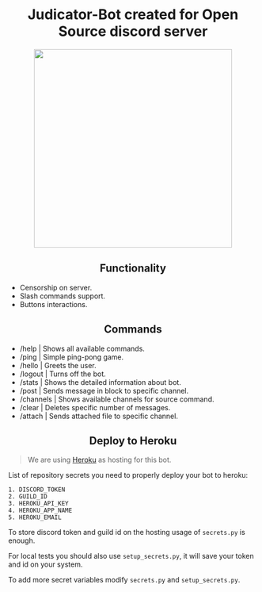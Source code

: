 <h1 align=center>Judicator-Bot created for Open Source discord server</h1>

 <p align=center><img src="https://discordapp.com/api/guilds/636962982286589952/widget.png?style=banner2" width="400"/></p>

<h2 align=center>Functionality</h2>

 - Censorship on server.
 - Slash commands support.
 - Buttons interactions.

<h2 align=center>Commands</h2>

 - /help | Shows all available commands.
 - /ping | Simple ping-pong game.
 - /hello | Greets the user.
 - /logout | Turns off the bot.
 - /stats | Shows the detailed information about bot.
 - /post | Sends message in block to specific channel.
 - /channels | Shows available channels for source command.
 - /clear | Deletes specific number of messages.
 - /attach | Sends attached file to specific channel.

<h2 align=center>Deploy to Heroku</h2>

 > We are using [Heroku](https://www.heroku.com) as hosting for this bot.

 List of repository secrets you need to properly deploy your bot to heroku:
 ```
 1. DISCORD_TOKEN
 2. GUILD_ID
 3. HEROKU_API_KEY
 4. HEROKU_APP_NAME
 5. HEROKU_EMAIL
 ```
 To store discord token and guild id on the hosting usage of `secrets.py` is enough.
 
 For local tests you should also use `setup_secrets.py`, it will save your token and id on your system.
 
 To add more secret variables modify `secrets.py` and `setup_secrets.py`. 
